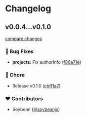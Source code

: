 # Changelog


## v0.0.4...v0.1.0

[compare changes](https://github.com/soybeanjs/githublogen/compare/v0.0.4...v0.1.0)

### 🐞 Bug Fixes

- **projects:** Fix authorInfo ([f86a71e](https://github.com/soybeanjs/githublogen/commit/f86a71e))

### 🏡 Chore

- Release v0.1.0 ([ebff1a7](https://github.com/soybeanjs/githublogen/commit/ebff1a7))

### ❤️ Contributors

- Soybean ([@soybeanjs](http://github.com/soybeanjs))
